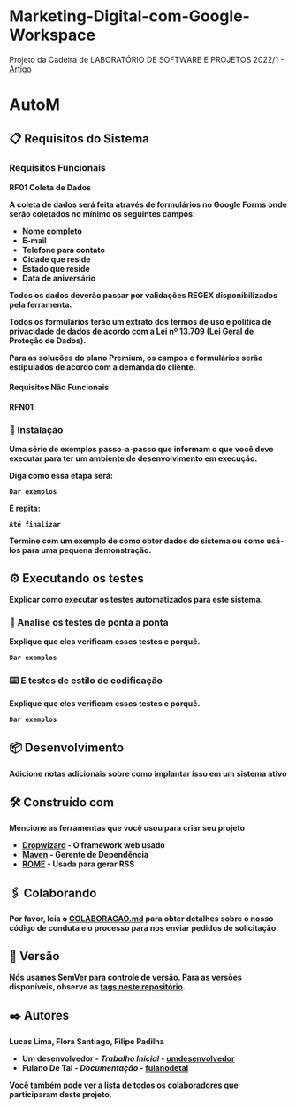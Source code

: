 # Marketing-Digital-com-Google-Workspace
Projeto da Cadeira de LABORATÓRIO DE SOFTWARE E PROJETOS 2022/1 - 
<a href="https://docs.google.com/document/d/1eOOMOofuuXGu5uqMa4ReT73d2BZBQ-_K0DUSBNY-k_A/edit?usp=sharing">Artigo</a>
# AutoM


## 📋 Requisitos do Sistema 
  <h3><b>Requisitos Funcionais</h3></p>
        <p>RF01 Coleta de Dados</p>
        <p>A coleta de dados será feita através de formulários no Google Forms onde serão coletados no mínimo os seguintes campos:</p>
        <ul> 
          <li>Nome completo</li>
          <li>E-mail</li>
          <li>Telefone para contato</li>
          <li>Cidade que reside</li>
          <li>Estado que reside</li>
          <li>Data de aniversário</li>
        </ul>
        <p>Todos os dados deverão passar por validações REGEX disponibilizados pela ferramenta.</p>
        <p>Todos os formulários terão um extrato dos termos de uso e política de privacidade de dados de acordo com a Lei nº 13.709 (Lei Geral de Proteção de Dados).</p>
        <p>Para as soluções do plano Premium, os campos e formulários serão estipulados de acordo com a demanda do cliente.</p>

  <h4><b>Requisitos Não Funcionais</b></h4>
        <p><b>RFN01</b></p>

        
### 🔧 Instalação

Uma série de exemplos passo-a-passo que informam o que você deve executar para ter um ambiente de desenvolvimento em execução.

Diga como essa etapa será:

```
Dar exemplos
```

E repita:

```
Até finalizar
```

Termine com um exemplo de como obter dados do sistema ou como usá-los para uma pequena demonstração.

## ⚙️ Executando os testes

Explicar como executar os testes automatizados para este sistema.

### 🔩 Analise os testes de ponta a ponta

Explique que eles verificam esses testes e porquê.

```
Dar exemplos
```

### ⌨️ E testes de estilo de codificação

Explique que eles verificam esses testes e porquê.

```
Dar exemplos
```

## 📦 Desenvolvimento

Adicione notas adicionais sobre como implantar isso em um sistema ativo

## 🛠️ Construído com

Mencione as ferramentas que você usou para criar seu projeto

* [Dropwizard](http://www.dropwizard.io/1.0.2/docs/) - O framework web usado
* [Maven](https://maven.apache.org/) - Gerente de Dependência
* [ROME](https://rometools.github.io/rome/) - Usada para gerar RSS

## 🖇️ Colaborando

Por favor, leia o [COLABORACAO.md](https://gist.github.com/usuario/linkParaInfoSobreContribuicoes) para obter detalhes sobre o nosso código de conduta e o processo para nos enviar pedidos de solicitação.

## 📌 Versão

Nós usamos [SemVer](http://semver.org/) para controle de versão. Para as versões disponíveis, observe as [tags neste repositório](https://github.com/suas/tags/do/projeto). 

## ✒️ Autores

Lucas Lima, Flora Santiago, Filipe Padilha

* **Um desenvolvedor** - *Trabalho Inicial* - [umdesenvolvedor](https://github.com/linkParaPerfil)
* **Fulano De Tal** - *Documentação* - [fulanodetal](https://github.com/linkParaPerfil)

Você também pode ver a lista de todos os [colaboradores](https://github.com/usuario/projeto/colaboradores) que participaram deste projeto.
